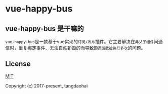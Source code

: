 vue-happy-bus
===

## vue-happy-bus 是干嘛的

`vue-happy-bus`是一款基于vue实现的`订阅/发布`插件。它主要解决在`非父子组件`间通信时，重复绑定事件、无法自动销毁的而导致`回调函数被执行多次`的问题。
## License

[MIT](http://opensource.org/licenses/MIT)

Copyright (c) 2017-present, tangdaohai
